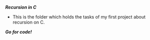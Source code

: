 ***Recursion in C***

* This is the folder which holds the tasks of my first project about recursion on C.

***Go for code!***
